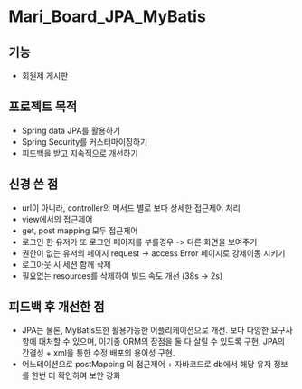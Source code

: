 # Mari_Board_JPA_MyBatis
## 기능
- 회원제 게시판
## 프로젝트 목적
- Spring data JPA를 활용하기
- Spring Security를 커스터마이징하기
- 피드백을 받고 지속적으로 개선하기
## 신경 쓴 점
- url이 아니라, controller의 메서드 별로 보다 상세한 접근제어 처리
- view에서의 접근제어
- get, post mapping 모두 접근제어
- 로그인 한 유저가 또 로그인 페이지를 부를경우 -> 다른 화면을 보여주기
- 권한이 없는 유저의 페이지 request -> access Error 페이지로 강제이동 시키기
- 로그아웃 시 세션 함께 삭제
- 필요없는 resources를 삭제하여 빌드 속도 개선 (38s -> 2s)
## 피드백 후 개선한 점
- JPA는 물론, MyBatis또한 활용가능한 어플리케이션으로 개선. 
  보다 다양한 요구사항에 대처할 수 있으며, 이기종 ORM의 장점을 둘 다 살릴 수 있도록 구현.
  JPA의 간결성 + xml을 통한 수정 배포의 용이성 구현.
- 어노테이션으로 postMapping 의 접근제어 + 자바코드로 db에서 해당 유저 정보를 한번 더 확인하여 보안 강화
